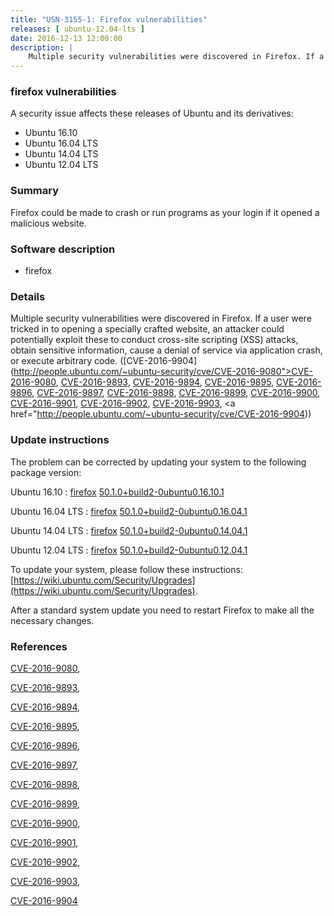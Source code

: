 ```yaml
---
title: "USN-3155-1: Firefox vulnerabilities"
releases: [ ubuntu-12.04-lts ]
date: 2016-12-13 12:00:00
description: |
    Multiple security vulnerabilities were discovered in Firefox. If a user were tricked in to opening a specially crafted website, an attacker could potentially exploit these to conduct cross-site scripting (XSS) attacks, obtain sensitive information, cause a denial of service via application crash, or execute arbitrary code. ([CVE-2016-9904](http://people.ubuntu.com/~ubuntu-security/cve/CVE-2016-9080">CVE-2016-9080</a>, <a href="http://people.ubuntu.com/~ubuntu-security/cve/CVE-2016-9893">CVE-2016-9893</a>, <a href="http://people.ubuntu.com/~ubuntu-security/cve/CVE-2016-9894">CVE-2016-9894</a>, <a href="http://people.ubuntu.com/~ubuntu-security/cve/CVE-2016-9895">CVE-2016-9895</a>, <a href="http://people.ubuntu.com/~ubuntu-security/cve/CVE-2016-9896">CVE-2016-9896</a>, <a href="http://people.ubuntu.com/~ubuntu-security/cve/CVE-2016-9897">CVE-2016-9897</a>, <a href="http://people.ubuntu.com/~ubuntu-security/cve/CVE-2016-9898">CVE-2016-9898</a>, <a href="http://people.ubuntu.com/~ubuntu-security/cve/CVE-2016-9899">CVE-2016-9899</a>, <a href="http://people.ubuntu.com/~ubuntu-security/cve/CVE-2016-9900">CVE-2016-9900</a>, <a href="http://people.ubuntu.com/~ubuntu-security/cve/CVE-2016-9901">CVE-2016-9901</a>, <a href="http://people.ubuntu.com/~ubuntu-security/cve/CVE-2016-9902">CVE-2016-9902</a>, <a href="http://people.ubuntu.com/~ubuntu-security/cve/CVE-2016-9903">CVE-2016-9903</a>, <a href="http://people.ubuntu.com/~ubuntu-security/cve/CVE-2016-9904)) 
--- 
```

 
### firefox vulnerabilities

A security issue affects these releases of Ubuntu and its derivatives:

* Ubuntu 16.10
* Ubuntu 16.04 LTS
* Ubuntu 14.04 LTS
* Ubuntu 12.04 LTS

### Summary

Firefox could be made to crash or run programs as your login if it opened a malicious website.

### Software description

* firefox 

### Details

Multiple security vulnerabilities were discovered in Firefox. If a user were tricked in to opening a specially crafted website, an attacker could potentially exploit these to conduct cross-site scripting (XSS) attacks, obtain sensitive information, cause a denial of service via application crash, or execute arbitrary code. ([CVE-2016-9904](http://people.ubuntu.com/~ubuntu-security/cve/CVE-2016-9080">CVE-2016-9080</a>, <a href="http://people.ubuntu.com/~ubuntu-security/cve/CVE-2016-9893">CVE-2016-9893</a>, <a href="http://people.ubuntu.com/~ubuntu-security/cve/CVE-2016-9894">CVE-2016-9894</a>, <a href="http://people.ubuntu.com/~ubuntu-security/cve/CVE-2016-9895">CVE-2016-9895</a>, <a href="http://people.ubuntu.com/~ubuntu-security/cve/CVE-2016-9896">CVE-2016-9896</a>, <a href="http://people.ubuntu.com/~ubuntu-security/cve/CVE-2016-9897">CVE-2016-9897</a>, <a href="http://people.ubuntu.com/~ubuntu-security/cve/CVE-2016-9898">CVE-2016-9898</a>, <a href="http://people.ubuntu.com/~ubuntu-security/cve/CVE-2016-9899">CVE-2016-9899</a>, <a href="http://people.ubuntu.com/~ubuntu-security/cve/CVE-2016-9900">CVE-2016-9900</a>, <a href="http://people.ubuntu.com/~ubuntu-security/cve/CVE-2016-9901">CVE-2016-9901</a>, <a href="http://people.ubuntu.com/~ubuntu-security/cve/CVE-2016-9902">CVE-2016-9902</a>, <a href="http://people.ubuntu.com/~ubuntu-security/cve/CVE-2016-9903">CVE-2016-9903</a>, <a href="http://people.ubuntu.com/~ubuntu-security/cve/CVE-2016-9904)) 

### Update instructions

The problem can be corrected by updating your system to the following package version:

Ubuntu 16.10
 : [firefox](https://launchpad.net/ubuntu/+source/firefox) <span> [50.1.0+build2-0ubuntu0.16.10.1](https://launchpad.net/ubuntu/+source/firefox/50.1.0+build2-0ubuntu0.16.10.1) </span> 

Ubuntu 16.04 LTS
 : [firefox](https://launchpad.net/ubuntu/+source/firefox) <span> [50.1.0+build2-0ubuntu0.16.04.1](https://launchpad.net/ubuntu/+source/firefox/50.1.0+build2-0ubuntu0.16.04.1) </span> 

Ubuntu 14.04 LTS
 : [firefox](https://launchpad.net/ubuntu/+source/firefox) <span> [50.1.0+build2-0ubuntu0.14.04.1](https://launchpad.net/ubuntu/+source/firefox/50.1.0+build2-0ubuntu0.14.04.1) </span> 

Ubuntu 12.04 LTS
 : [firefox](https://launchpad.net/ubuntu/+source/firefox) <span> [50.1.0+build2-0ubuntu0.12.04.1](https://launchpad.net/ubuntu/+source/firefox/50.1.0+build2-0ubuntu0.12.04.1) </span> 

To update your system, please follow these instructions: [https://wiki.ubuntu.com/Security/Upgrades](https://wiki.ubuntu.com/Security/Upgrades).

After a standard system update you need to restart Firefox to make all the necessary changes. 

### References

 [CVE-2016-9080](http://people.ubuntu.com/~ubuntu-security/cve/CVE-2016-9080), 

 [CVE-2016-9893](http://people.ubuntu.com/~ubuntu-security/cve/CVE-2016-9893), 

 [CVE-2016-9894](http://people.ubuntu.com/~ubuntu-security/cve/CVE-2016-9894), 

 [CVE-2016-9895](http://people.ubuntu.com/~ubuntu-security/cve/CVE-2016-9895), 

 [CVE-2016-9896](http://people.ubuntu.com/~ubuntu-security/cve/CVE-2016-9896), 

 [CVE-2016-9897](http://people.ubuntu.com/~ubuntu-security/cve/CVE-2016-9897), 

 [CVE-2016-9898](http://people.ubuntu.com/~ubuntu-security/cve/CVE-2016-9898), 

 [CVE-2016-9899](http://people.ubuntu.com/~ubuntu-security/cve/CVE-2016-9899), 

 [CVE-2016-9900](http://people.ubuntu.com/~ubuntu-security/cve/CVE-2016-9900), 

 [CVE-2016-9901](http://people.ubuntu.com/~ubuntu-security/cve/CVE-2016-9901), 

 [CVE-2016-9902](http://people.ubuntu.com/~ubuntu-security/cve/CVE-2016-9902), 

 [CVE-2016-9903](http://people.ubuntu.com/~ubuntu-security/cve/CVE-2016-9903), 

 [CVE-2016-9904](http://people.ubuntu.com/~ubuntu-security/cve/CVE-2016-9904)
 
